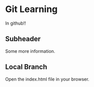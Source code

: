 # Git Learning

In github!!

## Subheader

Some more information.

## Local Branch

Open the index.html file in your browser.
